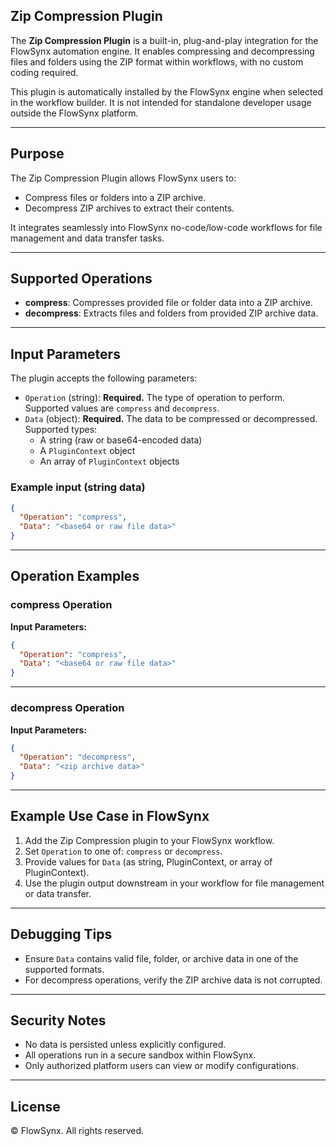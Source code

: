 ## Zip Compression Plugin

The **Zip Compression Plugin** is a built-in, plug-and-play integration for the FlowSynx automation engine. It enables compressing and decompressing files and folders using the ZIP format within workflows, with no custom coding required.

This plugin is automatically installed by the FlowSynx engine when selected in the workflow builder. It is not intended for standalone developer usage outside the FlowSynx platform.

---

## Purpose

The Zip Compression Plugin allows FlowSynx users to:

- Compress files or folders into a ZIP archive.
- Decompress ZIP archives to extract their contents.

It integrates seamlessly into FlowSynx no-code/low-code workflows for file management and data transfer tasks.

---

## Supported Operations

- **compress**: Compresses provided file or folder data into a ZIP archive.
- **decompress**: Extracts files and folders from provided ZIP archive data.

---

## Input Parameters

The plugin accepts the following parameters:

- `Operation` (string): **Required.** The type of operation to perform. Supported values are `compress` and `decompress`.
- `Data` (object): **Required.** The data to be compressed or decompressed. Supported types:
  - A string (raw or base64-encoded data)
  - A `PluginContext` object
  - An array of `PluginContext` objects

### Example input (string data)

```json
{
  "Operation": "compress",
  "Data": "<base64 or raw file data>"
}
```

---

## Operation Examples

### compress Operation

**Input Parameters:**

```json
{
  "Operation": "compress",
  "Data": "<base64 or raw file data>"
}
```

---

### decompress Operation

**Input Parameters:**

```json
{
  "Operation": "decompress",
  "Data": "<zip archive data>"
}
```

---

## Example Use Case in FlowSynx

1. Add the Zip Compression plugin to your FlowSynx workflow.
2. Set `Operation` to one of: `compress` or `decompress`.
3. Provide values for `Data` (as string, PluginContext, or array of PluginContext).
4. Use the plugin output downstream in your workflow for file management or data transfer.

---

## Debugging Tips

- Ensure `Data` contains valid file, folder, or archive data in one of the supported formats.
- For decompress operations, verify the ZIP archive data is not corrupted.

---

## Security Notes

- No data is persisted unless explicitly configured.
- All operations run in a secure sandbox within FlowSynx.
- Only authorized platform users can view or modify configurations.

---

## License

© FlowSynx. All rights reserved.